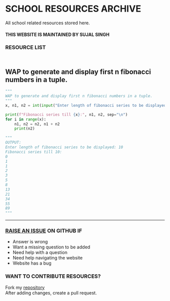 # SCHOOL RESOURCES ARCHIVE

All school related resources stored here.

#### THIS WEBSITE IS MAINTAINED BY SUJAL SINGH

### RESOURCE LIST

## <br>WAP to generate and display first n fibonacci numbers in a tuple.<br>
```python
"""
WAP to generate and display first n fibonacci numbers in a tuple.
"""
x, n1, n2 = int(input("Enter length of fibonacci series to be displayed: ")), 0, 1

print(f"Fibonacci series till {x}:", n1, n2, sep="\n")
for i in range(x):
    n1, n2 = n2, n1 + n2
    print(n2)

"""
OUTPUT:
Enter length of fibonacci series to be displayed: 10
Fibonacci series till 10:
0
1
1
2
3
5
8
13
21
34
55
89
"""

```


---

### [RAISE AN ISSUE](https://github.com/sujaldev/school/issues/new/choose) ON GITHUB IF

- Answer is wrong
- Want a missing question to be added
- Need help with a question
- Need help navigating the website
- Website has a bug

### WANT TO CONTRIBUTE RESOURCES?

Fork my [repository](https://github.com/sujaldev/school) \
After adding changes, create a pull request.

<script src="https://giscus.app/client.js"
        data-repo="sujaldev/school"
        data-repo-id="MDEwOlJlcG9zaXRvcnkzODUzMDMzOTI="
        data-category="Q&A"
        data-category-id="DIC_kwDOFvdDYM4CArKZ"
        data-mapping="pathname"
        data-reactions-enabled="1"
        data-emit-metadata="0"
        data-theme="light"
        data-lang="en"
        crossorigin="anonymous"
        async>
</script>